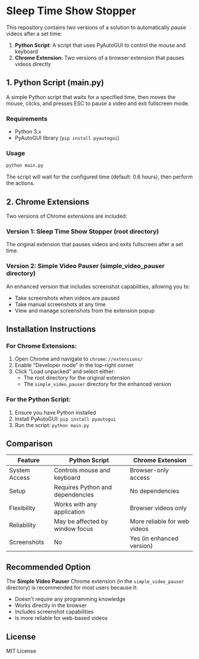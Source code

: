 # Sleep Time Show Stopper

This repository contains two versions of a solution to automatically pause videos after a set time:

1. **Python Script**: A script that uses PyAutoGUI to control the mouse and keyboard
2. **Chrome Extension**: Two versions of a browser extension that pauses videos directly

## 1. Python Script (main.py)

A simple Python script that waits for a specified time, then moves the mouse, clicks, and presses ESC to pause a video and exit fullscreen mode.

### Requirements

- Python 3.x
- PyAutoGUI library (`pip install pyautogui`)

### Usage

```bash
python main.py
```

The script will wait for the configured time (default: 0.6 hours), then perform the actions.

## 2. Chrome Extensions

Two versions of Chrome extensions are included:

### Version 1: Sleep Time Show Stopper (root directory)

The original extension that pauses videos and exits fullscreen after a set time.

### Version 2: Simple Video Pauser (simple_video_pauser directory)

An enhanced version that includes screenshot capabilities, allowing you to:
- Take screenshots when videos are paused
- Take manual screenshots at any time
- View and manage screenshots from the extension popup

## Installation Instructions

### For Chrome Extensions:

1. Open Chrome and navigate to `chrome://extensions/`
2. Enable "Developer mode" in the top-right corner
3. Click "Load unpacked" and select either:
   - The root directory for the original extension
   - The `simple_video_pauser` directory for the enhanced version

### For the Python Script:

1. Ensure you have Python installed
2. Install PyAutoGUI: `pip install pyautogui`
3. Run the script: `python main.py`

## Comparison

| Feature | Python Script | Chrome Extension |
|---------|--------------|------------------|
| System Access | Controls mouse and keyboard | Browser-only access |
| Setup | Requires Python and dependencies | No dependencies |
| Flexibility | Works with any application | Browser videos only |
| Reliability | May be affected by window focus | More reliable for web videos |
| Screenshots | No | Yes (in enhanced version) |

## Recommended Option

The **Simple Video Pauser** Chrome extension (in the `simple_video_pauser` directory) is recommended for most users because it:
- Doesn't require any programming knowledge
- Works directly in the browser
- Includes screenshot capabilities
- Is more reliable for web-based videos

## License

MIT License